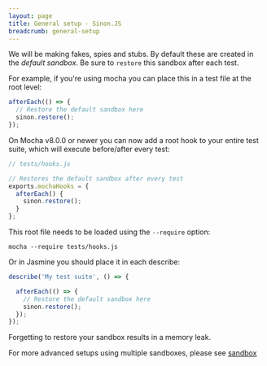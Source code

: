 ```yaml
---
layout: page
title: General setup - Sinon.JS
breadcrumb: general-setup
---
```


We will be making fakes, spies and stubs. By default these are created in the _default sandbox_.
Be sure to `restore` this sandbox after each test.

For example, if you're using mocha you can place this in a test file at the root level:

```js
afterEach(() => {
  // Restore the default sandbox here
  sinon.restore();
});
```

On Mocha v8.0.0 or newer you can now add a root hook to your entire test suite, which will execute before/after every test:

```js
// tests/hooks.js

// Restores the default sandbox after every test
exports.mochaHooks = {
  afterEach() {
    sinon.restore();
  }
};

```

This root file needs to be loaded using the `--require` option:

```shell
mocha --require tests/hooks.js
```

Or in Jasmine you should place it in each describe:

```js
describe('My test suite', () => {

  afterEach(() => {
    // Restore the default sandbox here
    sinon.restore();
  });
});
```

Forgetting to restore your sandbox results in a memory leak.

For more advanced setups using multiple sandboxes, please see [sandbox](../sandbox)
